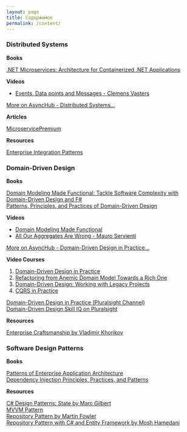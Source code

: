 ```yaml
---
layout: page
title: Содержимое
permalink: /content/
---
```


[](#distributed-systems)
### Distributed Systems

**Books**

[.NET Microservices: Architecture for Containerized .NET Applications](https://docs.microsoft.com/en-us/dotnet/architecture/microservices/)

**Videos**
- [Events, Data points and Messages - Clemens Vasters](https://www.youtube.com/watch?v=ITrlLErsqzY&list=PLwCc4eC3nGb8HESZA9OaiyPyTd8gApxxo)

[More on AsyncHub - Distributed Systems...](https://www.youtube.com/playlist?list=PLwCc4eC3nGb8HESZA9OaiyPyTd8gApxxo)

**Articles**

[MicroservicePremium](https://www.martinfowler.com/bliki/MicroservicePremium.html)

**Resources**

[Enterprise Integration Patterns](https://www.enterpriseintegrationpatterns.com/)

[](#domain-driven-design) 
### Domain-Driven Design

**Books**

[Domain Modeling Made Functional: Tackle Software Complexity with Domain-Driven Design and F#](https://learning.oreilly.com/library/view/domain-modeling-made/9781680505481/)  
[Patterns, Principles, and Practices of Domain-Driven Design](https://learning.oreilly.com/library/view/patterns-principles-and/9781118714706/)

**Videos**

- [Domain Modeling Made Functional](https://www.youtube.com/watch?v=PLFl95c-IiU&list=PLwCc4eC3nGb9YV5sbl9Dc23WBcvEMrZaX)
- [All Our Aggregates Are Wrong - Mauro Servienti](https://www.youtube.com/watch?v=KkzvQSuYd5I&list=PLwCc4eC3nGb9YV5sbl9Dc23WBcvEMrZaX)

[More on AsyncHub - Domain-Driven Design in Practice...](https://www.youtube.com/playlist?list=PLwCc4eC3nGb9YV5sbl9Dc23WBcvEMrZaX)

**Video Courses**

1. [Domain-Driven Design in Practice](https://app.pluralsight.com/library/courses/domain-driven-design-in-practice/table-of-contents)
2. [Refactoring from Anemic Domain Model Towards a Rich One](https://app.pluralsight.com/library/courses/refactoring-anemic-domain-model/table-of-contents)
3. [Domain-Driven Design: Working with Legacy Projects](https://app.pluralsight.com/library/courses/domain-driven-design-legacy-projects/table-of-contents)
4. [CQRS in Practice](https://app.pluralsight.com/library/courses/cqrs-in-practice/table-of-contents)

[Domain-Driven Design in Practice (Pluralsight Channel)](https://app.pluralsight.com/channels/details/aeb3f596-efcb-474c-85c9-8087e0ed9b78?s=1)  
[Domain-Driven Design Skill IQ on Pluralsight ](https://app.pluralsight.com/paths/skills/domain-driven-design)

**Resources**

[Enterprise Craftsmanship by Vladimir Khorikov](https://enterprisecraftsmanship.com/)

[](#software-design-patterns)
### Software Design Patterns

**Books**

[Patterns of Enterprise Application Architecture](https://learning.oreilly.com/library/view/patterns-of-enterprise/0321127420/)  
[Dependency Injection Principles, Practices, and Patterns](https://learning.oreilly.com/library/view/dependency-injection-principles/9781617294730/)

**Resources**

[C# Design Patterns: State by Marc Gilbert](https://app.pluralsight.com/library/courses/c-sharp-design-patterns-state/table-of-contents)  
[MVVM Pattern](https://prismlibrary.com/docs/wpf/legacy/Implementing-MVVM.html)  
[Repository Pattern by Martin Fowler](https://www.martinfowler.com/eaaCatalog/repository.html)  
[Repository Pattern with C# and Entity Framework by Mosh Hamedani](https://www.youtube.com/watch?v=rtXpYpZdOzM&list=PLwCc4eC3nGb-QFk_ppX6flPZq4GI3F0vA)  